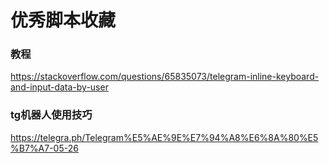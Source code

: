 # 优秀脚本收藏

### 教程
https://stackoverflow.com/questions/65835073/telegram-inline-keyboard-and-input-data-by-user

### tg机器人使用技巧
https://telegra.ph/Telegram%E5%AE%9E%E7%94%A8%E6%8A%80%E5%B7%A7-05-26